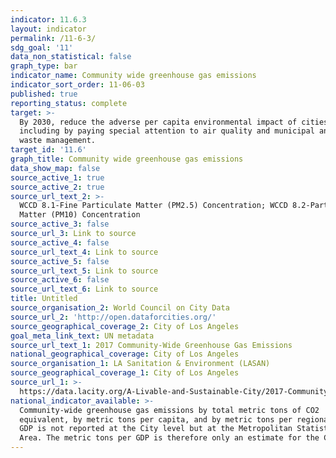 ```yaml
---
indicator: 11.6.3
layout: indicator
permalink: /11-6-3/
sdg_goal: '11'
data_non_statistical: false
graph_type: bar
indicator_name: Community wide greenhouse gas emissions
indicator_sort_order: 11-06-03
published: true
reporting_status: complete
target: >-
  By 2030, reduce the adverse per capita environmental impact of cities,
  including by paying special attention to air quality and municipal and other
  waste management.
target_id: '11.6'
graph_title: Community wide greenhouse gas emissions
data_show_map: false
source_active_1: true
source_active_2: true
source_url_text_2: >-
  WCCD 8.1-Fine Particulate Matter (PM2.5) Concentration; WCCD 8.2-Particulate
  Matter (PM10) Concentration
source_active_3: false
source_url_3: Link to source
source_active_4: false
source_url_text_4: Link to source
source_active_5: false
source_url_text_5: Link to source
source_active_6: false
source_url_text_6: Link to source
title: Untitled
source_organisation_2: World Council on City Data
source_url_2: 'http://open.dataforcities.org/'
source_geographical_coverage_2: City of Los Angeles
goal_meta_link_text: UN metadata
source_url_text_1: 2017 Community-Wide Greenhouse Gas Emissions
national_geographical_coverage: City of Los Angeles
source_organisation_1: LA Sanitation & Environment (LASAN)
source_geographical_coverage_1: City of Los Angeles
source_url_1: >-
  https://data.lacity.org/A-Livable-and-Sustainable-City/2017-Community-Wide-Greenhouse-Gas-Emissions/kkrh-b4e3
national_indicator_available: >-
  Community-wide greenhouse gas emissions by total metric tons of CO2
  equivalent, by metric tons per capita, and by metric tons per regional GDP.
  GDP is not reported at the City level but at the Metropolitan Statistical
  Area. The metric tons per GDP is therefore only an estimate for the City.
---
```

